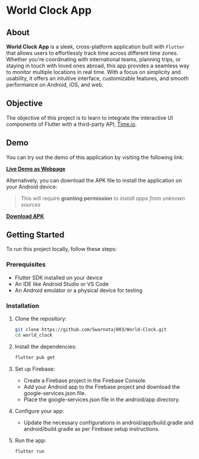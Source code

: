 # World Clock App

## About
**World Clock App** is a sleek, cross-platform application built with `Flutter` that allows users to effortlessly track time across different time zones. Whether you're coordinating with international teams, planning trips, or staying in touch with loved ones abroad, this app provides a seamless way to monitor multiple locations in real time. With a focus on simplicity and usability, it offers an intuitive interface, customizable features, and smooth performance on Android, iOS, and web.

## Objective

The objective of this project is to learn to integrate the interactive UI components of Flutter with a third-party API, [Time.io](https://timeapi.io/swagger/index.html).

## Demo

You can try out the demo of this application by visiting the following link:

[**Live Demo as Webpage**](https://world-clock-ea138.web.app)

Alternatively, you can download the APK file to install the application on your Android device:
> This will require **granting permission** to *install apps from unknown sources*

[**Download APK**](https://github.com/Swarnotaj003/World-Clock/releases/download/v1.0/app-debug.apk)

## Getting Started

To run this project locally, follow these steps:

### Prerequisites

- Flutter SDK installed on your device
- An IDE like Android Studio or VS Code
- An Android emulator or a physical device for testing

### Installation

1. Clone the repository:
    ```bash
    git clone https://github.com/Swarnotaj003/World-Clock.git
    cd world_clock
2. Install the dependencies:
    ```bash
    flutter pub get
3. Set up Firebase:
    - Create a Firebase project in the Firebase Console.
    - Add your Android app to the Firebase project and download the google-services.json file.
    - Place the google-services.json file in the android/app directory.
4. Configure your app:
    - Update the necessary configurations in android/app/build.gradle and android/build.gradle as per Firebase setup instructions.

5. Run the app:
    ```bash
    flutter run
